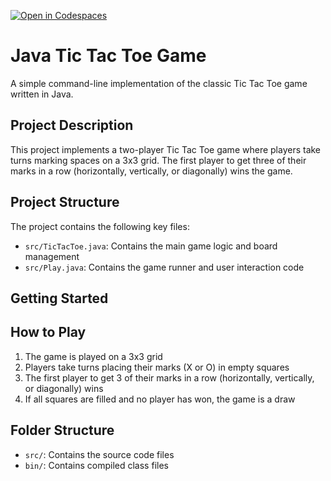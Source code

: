 [![Open in Codespaces](https://classroom.github.com/assets/launch-codespace-2972f46106e565e64193e422d61a12cf1da4916b45550586e14ef0a7c637dd04.svg)](https://classroom.github.com/open-in-codespaces?assignment_repo_id=18191278)
# Java Tic Tac Toe Game

A simple command-line implementation of the classic Tic Tac Toe game written in Java.

## Project Description

This project implements a two-player Tic Tac Toe game where players take turns marking spaces on a 3x3 grid. The first player to get three of their marks in a row (horizontally, vertically, or diagonally) wins the game.

## Project Structure

The project contains the following key files:

- `src/TicTacToe.java`: Contains the main game logic and board management
- `src/Play.java`: Contains the game runner and user interaction code

## Getting Started

## How to Play

1. The game is played on a 3x3 grid
2. Players take turns placing their marks (X or O) in empty squares
3. The first player to get 3 of their marks in a row (horizontally, vertically, or diagonally) wins
4. If all squares are filled and no player has won, the game is a draw

## Folder Structure

- `src/`: Contains the source code files
- `bin/`: Contains compiled class files